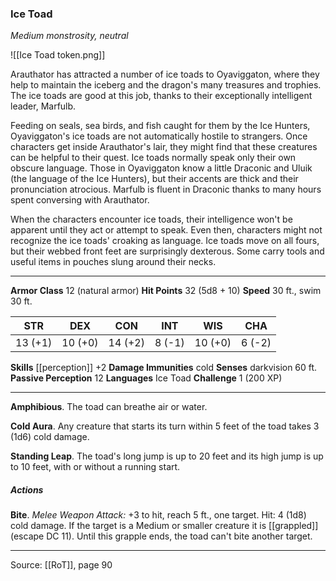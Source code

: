 ### Ice Toad
_Medium monstrosity, neutral_

![[Ice Toad token.png]]

Arauthator has attracted a number of ice toads to Oyaviggaton, where they help to maintain the iceberg and the dragon's many treasures and trophies. The ice toads are good at this job, thanks to their exceptionally intelligent leader, Marfulb.

Feeding on seals, sea birds, and fish caught for them by the Ice Hunters, Oyaviggaton's ice toads are not automatically hostile to strangers. Once characters get inside Arauthator's lair, they might find that these creatures can be helpful to their quest. Ice toads normally speak only their own obscure language. Those in Oyaviggaton know a little Draconic and Uluik (the language of the Ice Hunters), but their accents are thick and their pronunciation atrocious. Marfulb is fluent in Draconic thanks to many hours spent conversing with Arauthator.

When the characters encounter ice toads, their intelligence won't be apparent until they act or attempt to speak. Even then, characters might not recognize the ice toads' croaking as language. Ice toads move on all fours, but their webbed front feet are surprisingly dexterous. Some carry tools and useful items in pouches slung around their necks.






---

**Armor Class** 12 (natural armor)
**Hit Points** 32 (5d8 + 10)
**Speed** 30 ft., swim 30 ft.

| STR     | DEX     | CON     | INT     | WIS     | CHA     |
|---------|---------|---------|---------|---------|---------|
| 13 (+1) | 10 (+0) | 14 (+2) | 8 (-1) | 10 (+0) | 6 (-2) |

**Skills** [[perception]] +2
**Damage Immunities** cold
**Senses** darkvision 60 ft.
**Passive Perception** 12
**Languages** Ice Toad
**Challenge** 1 (200 XP)

---

**Amphibious**. The toad can breathe air or water.

**Cold Aura**. Any creature that starts its turn within 5 feet of the toad takes 3 (1d6) cold damage.

**Standing Leap**. The toad's long jump is up to 20 feet and its high jump is up to 10 feet, with or without a running start.

##### Actions
**Bite**. _Melee Weapon Attack:_ +3 to hit, reach 5 ft., one target. Hit: 4 (1d8) cold damage. If the target is a Medium or smaller creature it is [[grappled]] (escape DC 11). Until this grapple ends, the toad can't bite another target.


---

Source: [[RoT]], page 90